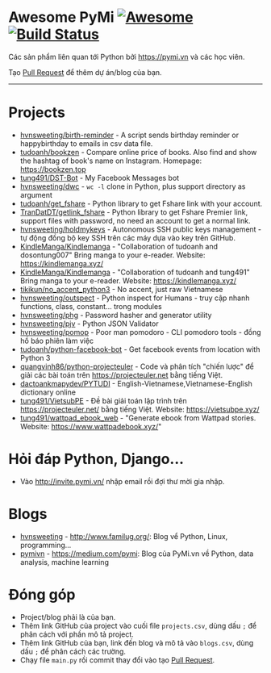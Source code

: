 # Awesome PyMi [![Awesome](https://cdn.rawgit.com/sindresorhus/awesome/d7305f38d29fed78fa85652e3a63e154dd8e8829/media/badge.svg)](https://github.com/sindresorhus/awesome) [![Build Status](https://travis-ci.org/pymivn/awesome.svg?branch=master)](https://travis-ci.org/pymivn/awesome)

Các sản phẩm liên quan tới Python bởi https://pymi.vn và các học viên.

Tạo [Pull Request](https://github.com/pymivn/awesome/pulls) để thêm dự án/blog của bạn.

- - -

# Projects

* [hvnsweeting/birth-reminder](https://github.com/hvnsweeting/birth-reminder) - A script sends birthday reminder or happybirthday to emails in csv data file.
* [tudoanh/bookzen](https://github.com/tudoanh/bookzen) - Compare online price of books. Also find and show the hashtag of book's name on Instagram. Homepage: https://bookzen.top
* [tung491/DST-Bot](https://github.com/tung491/DST-Bot) - My Facebook Messages bot
* [hvnsweeting/dwc](https://github.com/hvnsweeting/dwc) - `wc -l` clone in Python, plus support directory as argument
* [tudoanh/get_fshare](https://github.com/tudoanh/get_fshare) - Python library to get Fshare link with your account.
* [TranDatDT/getlink_fshare](https://github.com/TranDatDT/getlink_fshare) - Python library to get Fshare Premier link, support files with password, no need an account to get a normal link.
* [hvnsweeting/holdmykeys](https://github.com/hvnsweeting/holdmykeys) - Autonomous SSH public keys management - tự động đồng bộ key SSH trên các máy dựa vào key trên GitHub.
* [KindleManga/Kindlemanga](https://github.com/KindleManga/Kindlemanga) - "Collaboration of tudoanh and dosontung007" Bring manga to your e-reader. Website: https://kindlemanga.xyz/
* [KindleManga/Kindlemanga](https://github.com/KindleManga/Kindlemanga) - "Collaboration of tudoanh and tung491" Bring manga to your e-reader. Website: https://kindlemanga.xyz/
* [tikikun/no_accent_python3](https://github.com/tikikun/no_accent_python3) - No accent, just raw Vietnamese
* [hvnsweeting/outspect](https://github.com/hvnsweeting/outspect) - Python inspect for Humans - truy cập nhanh functions, class, constant... trong modules
* [hvnsweeting/phg](https://github.com/hvnsweeting/phg) - Password hasher and generator utility
* [hvnsweeting/pjv](https://github.com/hvnsweeting/pjv) - Python JSON Validator
* [hvnsweeting/pomop](https://github.com/hvnsweeting/pomop) - Poor man pomodoro - CLI pomodoro tools - đồng hồ báo phiên làm việc
* [tudoanh/python-facebook-bot](https://github.com/tudoanh/python-facebook-bot) - Get facebook events from location with Python 3
* [quangvinh86/python-projecteuler](https://github.com/quangvinh86/python-projecteuler) - Code và phân tích "chiến lược" để giải các bài toán trên https://projecteuler.net bằng tiếng Việt.
* [dactoankmapydev/PYTUDI](https://github.com/dactoankmapydev/PYTUDI) - English-Vietnamese,Vietnamese-English dictionary online
* [tung491/VietsubPE](https://github.com/tung491/VietsubPE) - Đề bài giải toán lập trình trên https://projecteuler.net/ bằng tiếng Việt. Website: https://vietsubpe.xyz/
* [tung491/wattpad_ebook_web](https://github.com/tung491/wattpad_ebook_web) - "Generate ebook from Wattpad stories. Website: https://www.wattpadebook.xyz/"

# Hỏi đáp Python, Django...

- Vào http://invite.pymi.vn/ nhập email rồi đợi thư mời gia nhập.

# Blogs
* [hvnsweeting](https://github.com/hvnsweeting) - http://www.familug.org/: Blog vể Python, Linux, programming...
* [pymivn](https://github.com/pymivn) - https://medium.com/pymi: Blog của PyMi.vn về Python, data analysis, machine learning

# Đóng góp

- Project/blog phải là của bạn.
- Thêm link GitHub của project vào cuối file `projects.csv`, dùng dấu `;` để
  phân cách với phần mô tả project.
- Thêm link GitHub của bạn, link đến blog và mô tả vào `blogs.csv`, dùng dấu `;` để phân cách
  các trường.
- Chạy file `main.py` rồi commit thay đổi vào tạo [Pull Request](https://github.com/pymivn/awesome/pulls).
